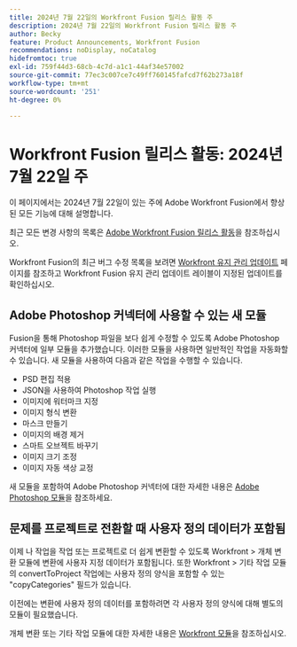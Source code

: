```yaml
---
title: 2024년 7월 22일의 Workfront Fusion 릴리스 활동 주
description: 2024년 7월 22일의 Workfront Fusion 릴리스 활동 주
author: Becky
feature: Product Announcements, Workfront Fusion
recommendations: noDisplay, noCatalog
hidefromtoc: true
exl-id: 759f44d3-68cb-4c7d-a1c1-44af34e57002
source-git-commit: 77ec3c007ce7c49ff760145fafcd7f62b273a18f
workflow-type: tm+mt
source-wordcount: '251'
ht-degree: 0%

---
```


# Workfront Fusion 릴리스 활동: 2024년 7월 22일 주

이 페이지에서는 2024년 7월 22일이 있는 주에 Adobe Workfront Fusion에서 향상된 모든 기능에 대해 설명합니다.

최근 모든 변경 사항의 목록은 [Adobe Workfront Fusion 릴리스 활동](/help/workfront-fusion/fusion-product-releases/fusion-release-activity.md)을 참조하십시오.

Workfront Fusion의 최근 버그 수정 목록을 보려면 [Workfront 유지 관리 업데이트](https://experienceleague.adobe.com/docs/workfront-known-issues/releases/current-updates.html?lang=ko) 페이지를 참조하고 Workfront Fusion 유지 관리 업데이트 레이블이 지정된 업데이트를 확인하십시오.

## Adobe Photoshop 커넥터에 사용할 수 있는 새 모듈

Fusion을 통해 Photoshop 파일을 보다 쉽게 수정할 수 있도록 Adobe Photoshop 커넥터에 일부 모듈을 추가했습니다. 이러한 모듈을 사용하면 일반적인 작업을 자동화할 수 있습니다. 새 모듈을 사용하여 다음과 같은 작업을 수행할 수 있습니다.

* PSD 편집 적용
* JSON을 사용하여 Photoshop 작업 실행
* 이미지에 워터마크 지정
* 이미지 형식 변환
* 마스크 만들기
* 이미지의 배경 제거
* 스마트 오브젝트 바꾸기
* 이미지 크기 조정
* 이미지 자동 색상 교정

새 모듈을 포함하여 Adobe Photoshop 커넥터에 대한 자세한 내용은 [Adobe Photoshop 모듈](/help/workfront-fusion/references/apps-and-modules/adobe-connectors/adobe-photoshop-modules.md)을 참조하세요.

## 문제를 프로젝트로 전환할 때 사용자 정의 데이터가 포함됨

이제 나 작업을 작업 또는 프로젝트로 더 쉽게 변환할 수 있도록 Workfront > 개체 변환 모듈에 변환에 사용자 지정 데이터가 포함됩니다. 또한 Workfront > 기타 작업 모듈의 convertToProject 작업에는 사용자 정의 양식을 포함할 수 있는 &quot;copyCategories&quot; 필드가 있습니다.

이전에는 변환에 사용자 정의 데이터를 포함하려면 각 사용자 정의 양식에 대해 별도의 모듈이 필요했습니다.

개체 변환 또는 기타 작업 모듈에 대한 자세한 내용은 [Workfront 모듈](/help/workfront-fusion/references/apps-and-modules/adobe-connectors/workfront-modules.md)을 참조하십시오.
